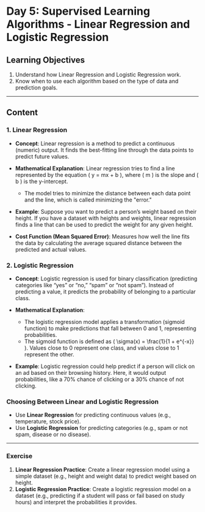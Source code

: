 
# Day 5: Supervised Learning Algorithms - Linear Regression and Logistic Regression

## Learning Objectives
1. Understand how Linear Regression and Logistic Regression work.
2. Know when to use each algorithm based on the type of data and prediction goals.

---

## Content

### 1. Linear Regression
- **Concept**: Linear regression is a method to predict a continuous (numeric) output. It finds the best-fitting line through the data points to predict future values.

- **Mathematical Explanation**: Linear regression tries to find a line represented by the equation \( y = mx + b \), where \( m \) is the slope and \( b \) is the y-intercept.
  - The model tries to minimize the distance between each data point and the line, which is called minimizing the "error."

- **Example**: Suppose you want to predict a person’s weight based on their height. If you have a dataset with heights and weights, linear regression finds a line that can be used to predict the weight for any given height.

- **Cost Function (Mean Squared Error)**: Measures how well the line fits the data by calculating the average squared distance between the predicted and actual values.

### 2. Logistic Regression
- **Concept**: Logistic regression is used for binary classification (predicting categories like “yes” or “no,” “spam” or “not spam”). Instead of predicting a value, it predicts the probability of belonging to a particular class.

- **Mathematical Explanation**:
  - The logistic regression model applies a transformation (sigmoid function) to make predictions that fall between 0 and 1, representing probabilities.
  - The sigmoid function is defined as \( \sigma(x) = \frac{1}{1 + e^{-x}} \). Values close to 0 represent one class, and values close to 1 represent the other.

- **Example**: Logistic regression could help predict if a person will click on an ad based on their browsing history. Here, it would output probabilities, like a 70% chance of clicking or a 30% chance of not clicking.

### Choosing Between Linear and Logistic Regression
- Use **Linear Regression** for predicting continuous values (e.g., temperature, stock price).
- Use **Logistic Regression** for predicting categories (e.g., spam or not spam, disease or no disease).

---

### Exercise
1. **Linear Regression Practice**: Create a linear regression model using a simple dataset (e.g., height and weight data) to predict weight based on height.
2. **Logistic Regression Practice**: Create a logistic regression model on a dataset (e.g., predicting if a student will pass or fail based on study hours) and interpret the probabilities it provides.
